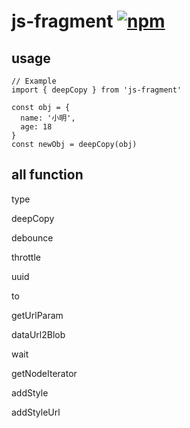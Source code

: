 # js-fragment [![npm](https://img.shields.io/npm/v/js-fragment.svg)](https://www.npmjs.com/package/js-fragment)

## usage
```
// Example
import { deepCopy } from 'js-fragment'

const obj = {
  name: '小明',
  age: 18
}
const newObj = deepCopy(obj)
```

## all function

type

deepCopy

debounce

throttle

uuid

to

getUrlParam

dataUrl2Blob

wait

getNodeIterator

addStyle

addStyleUrl
